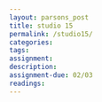 ```yaml
---  
layout: parsons_post  
title: studio 15 
permalink: /studio15/  
categories:   
tags:  
assignment: 
description: 
assignment-due: 02/03
readings: 
---  
```

